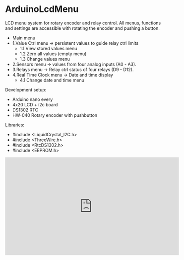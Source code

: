 # ArduinoLcdMenu
 LCD menu system for rotary encoder and relay control. All menus, functions and settings are accessible with rotating the encoder and pushing a button.
 
 - Main menu
 - 1.Value Ctrl menu -> persistent values to guide relay ctrl limits
   - 1.1 View stored values menu
   - 1.2 Zero all values (empty menu)
   - 1.3 Change values menu
 - 2.Sensors menu -> values from four analog inputs (A0 - A3).
 - 3.Relays menu -> Relay ctrl status of four relays (D9 - D12).
 - 4.Real Time Clock menu -> Date and time display
   - 4.1 Change date and time menu  
 
 Development setup:
 - Arduino nano every
 - 4x20 LCD + i2c board
 - DS1302 RTC
 - HW-040 Rotary encoder with pushbutton

Libraries:
- #include <LiquidCrystal_I2C.h>
- #include <ThreeWire.h>
- #include <RtcDS1302.h>
- #include <EEPROM.h>

<iframe width="560" height="315" src="https://www.youtube.com/embed/zofWSsuGyS4" title="YouTube video player" frameborder="0" allow="accelerometer; autoplay; clipboard-write; encrypted-media; gyroscope; picture-in-picture" allowfullscreen></iframe>
